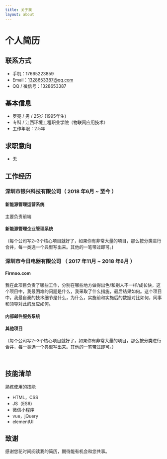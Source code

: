 ```yaml
---
title: 关于我
layout: about
---
```


# 个人简历

## 联系方式
- 手机：17665223859
- Email：1328653387@qq.com
- QQ / 微信号：1328653387

## 基本信息
 - 罗亮 / 男 / 25岁 (1995年生) 
 - 专科 / 江西环境工程职业学院（物联网应用技术） 
 - 工作年限：2.5年


## 求职意向
- 无
<!--
; - 期望职位：web前端
; - 期望薪资：税前月薪10k~13k
; - 期望城市：深圳
-->

## 工作经历

### 深圳市银兴科技有限公司（ 2018 年6月 ~ 至今 ）

#### 新能源管理运营系统
主要负责前端



#### 新能源管理企业管理系统

（每个公司写2~3个核心项目就好了，如果你有非常大量的项目，那么按分类进行合并，每一类选一个典型写出来。其他的一笔带过即可。)

### 深圳市今日电器有限公司 （ 2017 年11月 ~ 2018 年6月 ）

#### Firmoo.com

我在此项目负责了哪些工作，分别在哪些地方做得出色/和别人不一样/成长快，这个项目中，我最困难的问题是什么，我采取了什么措施，最后结果如何。这个项目中，我最自豪的技术细节是什么，为什么，实施前和实施后的数据对比如何，同事和领导对此的反应如何。

#### 内部邮件服务系统


#### 其他项目

（每个公司写2~3个核心项目就好了，如果你有非常大量的项目，那么按分类进行合并，每一类选一个典型写出来。其他的一笔带过即可。）


​    
## 技能清单

熟练使用的技能

- HTML，CSS
- JS（ES6）
- 微信小程序
- vue，jQuery
- elementUI

## 致谢

感谢您花时间阅读我的简历，期待能有机会和您共事。



